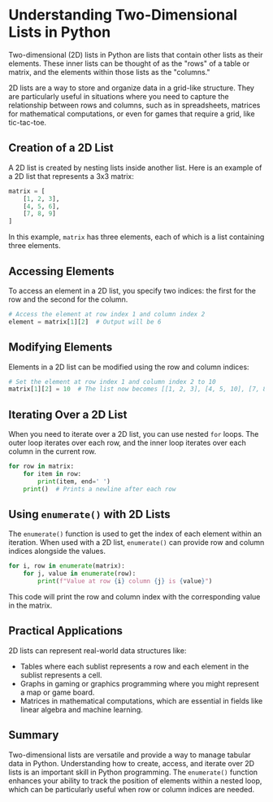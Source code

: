 # Understanding Two-Dimensional Lists in Python

Two-dimensional (2D) lists in Python are lists that contain other lists as their elements. These inner lists can be thought of as the "rows" of a table or matrix, and the elements within those lists as the "columns." 

2D lists are a way to store and organize data in a grid-like structure. They are particularly useful in situations where you need to capture the relationship between rows and columns, such as in spreadsheets, matrices for mathematical computations, or even for games that require a grid, like tic-tac-toe.

## Creation of a 2D List

A 2D list is created by nesting lists inside another list. Here is an example of a 2D list that represents a 3x3 matrix:

```python
matrix = [
    [1, 2, 3],
    [4, 5, 6],
    [7, 8, 9]
]
```

In this example, `matrix` has three elements, each of which is a list containing three elements.

## Accessing Elements

To access an element in a 2D list, you specify two indices: the first for the row and the second for the column.

```python
# Access the element at row index 1 and column index 2
element = matrix[1][2]  # Output will be 6
```

## Modifying Elements

Elements in a 2D list can be modified using the row and column indices:

```python
# Set the element at row index 1 and column index 2 to 10
matrix[1][2] = 10  # The list now becomes [[1, 2, 3], [4, 5, 10], [7, 8, 9]]
```

## Iterating Over a 2D List

When you need to iterate over a 2D list, you can use nested `for` loops. The outer loop iterates over each row, and the inner loop iterates over each column in the current row.

```python
for row in matrix:
    for item in row:
        print(item, end=' ')
    print()  # Prints a newline after each row
```

## Using `enumerate()` with 2D Lists

The `enumerate()` function is used to get the index of each element within an iteration. When used with a 2D list, `enumerate()` can provide row and column indices alongside the values.

```python
for i, row in enumerate(matrix):
    for j, value in enumerate(row):
        print(f"Value at row {i} column {j} is {value}")
```

This code will print the row and column index with the corresponding value in the matrix.

## Practical Applications

2D lists can represent real-world data structures like:

- Tables where each sublist represents a row and each element in the sublist represents a cell.
- Graphs in gaming or graphics programming where you might represent a map or game board.
- Matrices in mathematical computations, which are essential in fields like linear algebra and machine learning.

## Summary

Two-dimensional lists are versatile and provide a way to manage tabular data in Python. Understanding how to create, access, and iterate over 2D lists is an important skill in Python programming. The `enumerate()` function enhances your ability to track the position of elements within a nested loop, which can be particularly useful when row or column indices are needed.